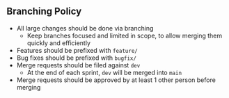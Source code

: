 ## Branching Policy
  - All large changes should be done via branching
    - Keep branches focused and limited in scope, to allow merging them quickly and efficiently
  - Features should be prefixed with `feature/`
  - Bug fixes should be prefixed with `bugfix/`
  - Merge requests should be filed against `dev`
    - At the end of each sprint, `dev` will be merged into `main`
  - Merge requests should be approved by at least 1 other person before merging
